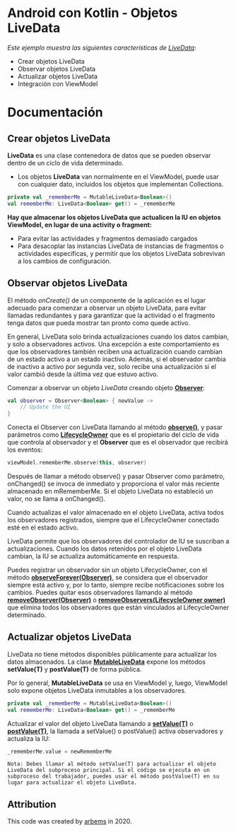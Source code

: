 # Android con Kotlin - Objetos LiveData

*Este ejemplo muestra las siguientes características de [LiveData](https://developer.android.com/reference/androidx/lifecycle/LiveData?hl=es-419)*:

* Crear objetos LiveData
* Observar objetos LiveData
* Actualizar objetos LiveData
* Integración con ViewModel

# Documentación

## Crear objetos LiveData

**LiveData** es una clase contenedora de datos que se pueden observar dentro de un ciclo de vida determinado.

* Los objetos **LiveData** van normalmente en el ViewModel, puede usar con cualquier dato, incluidos los objetos que implementan Collections.
```kotlin
private val _rememberMe = MutableLiveData<Boolean>()
val rememberMe: LiveData<Boolean> get() = _rememberMe
```
**Hay que almacenar los objetos LiveData que actualicen la IU en objetos ViewModel, en lugar de una activity o fragment:**
* Para evitar las actividades y fragmentos demasiado cargados 
* Para desacoplar las instancias LiveData de instancias de fragmentos o actividades específicas, y permitir que los objetos LiveData sobrevivan a los cambios de configuración.

## Observar objetos LiveData

El método *onCreate()* de un componente de la aplicación es el lugar adecuado para comenzar a observar un objeto LiveData, para evitar llamadas redundantes y para garantizar que la actividad o el fragmento tenga datos que pueda mostrar tan pronto como quede activo.

En general, LiveData solo brinda actualizaciones cuando los datos cambian, y solo a observadores activos. Una excepción a este comportamiento es que los observadores también reciben una actualización cuando cambian de un estado activo a un estado inactivo. Además, si el observador cambia de inactivo a activo por segunda vez, solo recibe una actualización si el valor cambió desde la última vez que estuvo activo.

Comenzar a observar un objeto *LiveData* creando objeto [**Observer**](https://developer.android.com/reference/androidx/lifecycle/Observer):
```kotlin
val observer = Observer<Boolean> { newValue ->
    // Update the UI
}
```
Conecta el Observer con LiveData llamando al método [**observe()**](https://developer.android.com/reference/androidx/lifecycle/LiveData#observe(androidx.lifecycle.LifecycleOwner,%20androidx.lifecycle.Observer%3C?%20super%20T%3E)), y pasar parámetros como [**LifecycleOwner**](https://developer.android.com/reference/androidx/lifecycle/LifecycleOwner) que es el propietario del ciclo de vida que controla al observador y el **Observer** que es el observador que recibirá los eventos:
```kotlin
viewModel.rememberMe.observe(this, observer)
```
Después de llamar a método observe() y pasar Observer como parámetro, onChanged() se invoca de inmediato y proporciona el valor más reciente almacenado en mRememberMe. Si el objeto LiveData no estableció un valor, no se llama a onChanged().

Cuando actualizas el valor almacenado en el objeto LiveData, activa todos los observadores registrados, siempre que el LifecycleOwner conectado esté en el estado activo.

LiveData permite que los observadores del controlador de IU se suscriban a actualizaciones. Cuando los datos retenidos por el objeto LiveData cambian, la IU se actualiza automáticamente en respuesta.

Puedes registrar un observador sin un objeto LifecycleOwner, con el método [**observeForever(Observer)**](https://developer.android.com/reference/androidx/lifecycle/LiveData#observeForever(androidx.lifecycle.Observer%3C?%20super%20T%3E)), se considera que el observador siempre está activo y, por lo tanto, siempre recibe notificaciones sobre los cambios. Puedes quitar esos observadores llamando al método [**removeObserver(Observer)**](https://developer.android.com/reference/androidx/lifecycle/LiveData#removeObserver(androidx.lifecycle.Observer%3C?%20super%20T%3E)) o [**removeObservers(LifecycleOwner owner)**](https://developer.android.com/reference/androidx/lifecycle/LiveData#removeObservers(androidx.lifecycle.LifecycleOwner)) que elimina todos los observadores que están vinculados al LifecycleOwner determinado.


## Actualizar objetos LiveData

LiveData no tiene métodos disponibles públicamente para actualizar los datos almacenados. La clase [**MutableLiveData**](https://developer.android.com/reference/androidx/lifecycle/MutableLiveData) expone los métodos **setValue(T)** y **postValue(T)** de forma pública.

Por lo general, **MutableLiveData** se usa en ViewModel y, luego, ViewModel solo expone objetos LiveData inmutables a los observadores.
```kotlin
private val _rememberMe = MutableLiveData<Boolean>()
val rememberMe: LiveData<Boolean> get() = _rememberMe
```
Actualizar el valor del objeto LiveData llamando a [**setValue(T)**](https://developer.android.com/reference/androidx/lifecycle/MutableLiveData#setValue(T)) o [**postValue(T)**](https://developer.android.com/reference/androidx/lifecycle/MutableLiveData#postValue(T)), la llamada a setValue() o postValue() activa observadores y actualiza la IU:
```kotlin
_rememberMe.value = newRememberMe
```
`Nota: Debes llamar al método setValue(T) para actualizar el objeto LiveData del subproceso principal. Si el código se ejecuta en un subproceso del trabajador, puedes usar el método postValue(T) en su lugar para actualizar el objeto LiveData.`


## Attribution

This code was created by [arbems](https://github.com/arbems) in 2020.